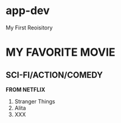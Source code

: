 # app-dev
My First Reoisitory
# MY FAVORITE MOVIE
## SCI-FI/ACTION/COMEDY

  **FROM NETFLIX**
  1. Stranger Things
  2. Alita
  3. XXX
